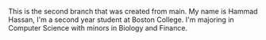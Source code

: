 This is the second branch that was created from main.
My name is Hammad Hassan, I'm a second year student at Boston College.
I'm majoring in Computer Science with minors in Biology and Finance.
